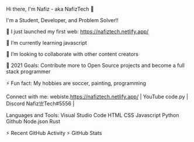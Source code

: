 Hi there, I'm Nafiz - aka NafizTech 👋

I'm a Student, Developer, and Problem Solver!!

🔭 I just launched my first web: https://nafiztech.netlify.app/

🌱 I’m currently learning javascript

👯 I’m looking to collaborate with other content creators

🥅 2021 Goals: Contribute more to Open Source projects and become a full stack programmer

⚡ Fun fact: My hobbies are soccer, painting, programming

Connect with me:
webiste.https://nafiztech.netlify.app/ | YouTube code.py | Discord Nafiz亗Tech#5556 |


Languages and Tools:
Visual Studio Code HTML CSS Javascript Python Github Node.json Rust

⚡ Recent GitHub Activity
⚡ GitHub Stats
